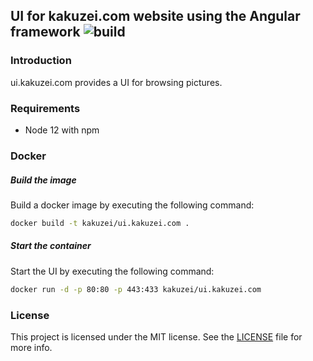 ## UI for kakuzei.com website using the Angular framework ![build](https://github.com/kakuzei/angular.kakuzei.com/workflows/CI%20Pipeline/badge.svg)

### Introduction

ui.kakuzei.com provides a UI for browsing pictures.

### Requirements

* Node 12 with npm

### Docker

##### Build the image

Build a docker image by executing the following command:

```bash
docker build -t kakuzei/ui.kakuzei.com .
```

##### Start the container

Start the UI by executing the following command:

```bash
docker run -d -p 80:80 -p 443:433 kakuzei/ui.kakuzei.com
```

### License

This project is licensed under the MIT license. See the [LICENSE](LICENSE) file for more info.
